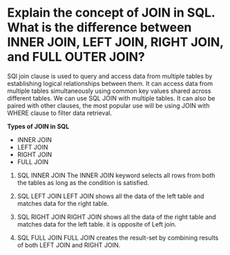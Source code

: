 # Explain the concept of JOIN in SQL. What is the difference between INNER JOIN, LEFT JOIN, RIGHT JOIN, and FULL OUTER JOIN? 

SQl join clause is used to query and access data from multiple tables by establishing logical relationships between them. It can access data from multiple tables simultaneously using common key values shared across different tables. We can use SQL JOIN with multiple tables. It can also be paired with other clauses, the most popular use will be using JOIN with WHERE clause to filter data retrieval.


**Types of JOIN in SQL**

- INNER JOIN
- LEFT JOIN
- RIGHT JOIN
- FULL JOIN

1. SQL INNER JOIN
The INNER JOIN keyword selects all rows from both the tables as long as the condition is satisfied.

2. SQL LEFT JOIN
LEFT JOIN shows all the data of the left table and matches data for the right table. 

3. SQL RIGHT JOIN
RIGHT JOIN shows all the data of the right table and matches data for the left table. it is opposite of Left join.

4. SQL FULL JOIN
FULL JOIN creates the result-set by combining results of both LEFT JOIN and RIGHT JOIN.
